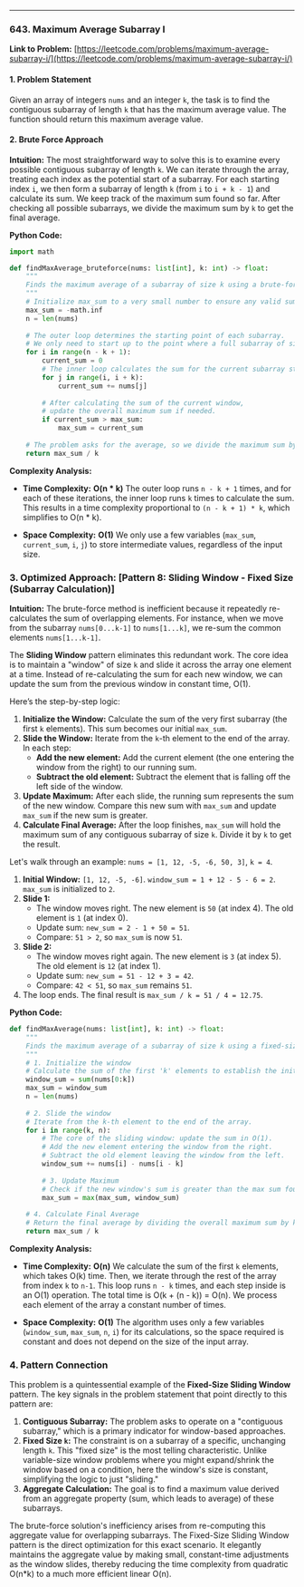 ---
### **643. Maximum Average Subarray I**
**Link to Problem:** [https://leetcode.com/problems/maximum-average-subarray-i/](https://leetcode.com/problems/maximum-average-subarray-i/)

#### **1. Problem Statement**
Given an array of integers `nums` and an integer `k`, the task is to find the contiguous subarray of length `k` that has the maximum average value. The function should return this maximum average value.

#### **2. Brute Force Approach**
**Intuition:**
The most straightforward way to solve this is to examine every possible contiguous subarray of length `k`. We can iterate through the array, treating each index as the potential start of a subarray. For each starting index `i`, we then form a subarray of length `k` (from `i` to `i + k - 1`) and calculate its sum. We keep track of the maximum sum found so far. After checking all possible subarrays, we divide the maximum sum by `k` to get the final average.

**Python Code:**
```python
import math

def findMaxAverage_bruteforce(nums: list[int], k: int) -> float:
    """
    Finds the maximum average of a subarray of size k using a brute-force approach.
    """
    # Initialize max_sum to a very small number to ensure any valid sum will be larger.
    max_sum = -math.inf
    n = len(nums)
    
    # The outer loop determines the starting point of each subarray.
    # We only need to start up to the point where a full subarray of size k can be formed.
    for i in range(n - k + 1):
        current_sum = 0
        # The inner loop calculates the sum for the current subarray starting at i.
        for j in range(i, i + k):
            current_sum += nums[j]
        
        # After calculating the sum of the current window,
        # update the overall maximum sum if needed.
        if current_sum > max_sum:
            max_sum = current_sum
            
    # The problem asks for the average, so we divide the maximum sum by k.
    return max_sum / k

```
**Complexity Analysis:**

*   **Time Complexity:** **O(n * k)**
    The outer loop runs `n - k + 1` times, and for each of these iterations, the inner loop runs `k` times to calculate the sum. This results in a time complexity proportional to `(n - k + 1) * k`, which simplifies to O(n * k).

*   **Space Complexity:** **O(1)**
    We only use a few variables (`max_sum`, `current_sum`, `i`, `j`) to store intermediate values, regardless of the input size.

### **3. Optimized Approach: [Pattern 8: Sliding Window - Fixed Size (Subarray Calculation)]**
**Intuition:**
The brute-force method is inefficient because it repeatedly re-calculates the sum of overlapping elements. For instance, when we move from the subarray `nums[0...k-1]` to `nums[1...k]`, we re-sum the common elements `nums[1...k-1]`.

The **Sliding Window** pattern eliminates this redundant work. The core idea is to maintain a "window" of size `k` and slide it across the array one element at a time. Instead of re-calculating the sum for each new window, we can update the sum from the previous window in constant time, O(1).

Here’s the step-by-step logic:
1.  **Initialize the Window:** Calculate the sum of the very first subarray (the first `k` elements). This sum becomes our initial `max_sum`.
2.  **Slide the Window:** Iterate from the `k`-th element to the end of the array. In each step:
    *   **Add the new element:** Add the current element (the one entering the window from the right) to our running sum.
    *   **Subtract the old element:** Subtract the element that is falling off the left side of the window.
3.  **Update Maximum:** After each slide, the running sum represents the sum of the new window. Compare this new sum with `max_sum` and update `max_sum` if the new sum is greater.
4.  **Calculate Final Average:** After the loop finishes, `max_sum` will hold the maximum sum of any contiguous subarray of size `k`. Divide it by `k` to get the result.

Let's walk through an example: `nums = [1, 12, -5, -6, 50, 3]`, `k = 4`.

1.  **Initial Window:** `[1, 12, -5, -6]`. `window_sum = 1 + 12 - 5 - 6 = 2`. `max_sum` is initialized to `2`.
2.  **Slide 1:**
    *   The window moves right. The new element is `50` (at index 4). The old element is `1` (at index 0).
    *   Update sum: `new_sum = 2 - 1 + 50 = 51`.
    *   Compare: `51 > 2`, so `max_sum` is now `51`.
3.  **Slide 2:**
    *   The window moves right again. The new element is `3` (at index 5). The old element is `12` (at index 1).
    *   Update sum: `new_sum = 51 - 12 + 3 = 42`.
    *   Compare: `42 < 51`, so `max_sum` remains `51`.
4.  The loop ends. The final result is `max_sum / k = 51 / 4 = 12.75`.

**Python Code:**
```python
def findMaxAverage(nums: list[int], k: int) -> float:
    """
    Finds the maximum average of a subarray of size k using a fixed-size sliding window.
    """
    # 1. Initialize the window
    # Calculate the sum of the first 'k' elements to establish the initial window.
    window_sum = sum(nums[0:k])
    max_sum = window_sum
    n = len(nums)
    
    # 2. Slide the window
    # Iterate from the k-th element to the end of the array.
    for i in range(k, n):
        # The core of the sliding window: update the sum in O(1).
        # Add the new element entering the window from the right.
        # Subtract the old element leaving the window from the left.
        window_sum += nums[i] - nums[i - k]
        
        # 3. Update Maximum
        # Check if the new window's sum is greater than the max sum found so far.
        max_sum = max(max_sum, window_sum)
            
    # 4. Calculate Final Average
    # Return the final average by dividing the overall maximum sum by k.
    return max_sum / k
```
**Complexity Analysis:**

*   **Time Complexity:** **O(n)**
    We calculate the sum of the first `k` elements, which takes O(k) time. Then, we iterate through the rest of the array from index `k` to `n-1`. This loop runs `n - k` times, and each step inside is an O(1) operation. The total time is O(k + (n - k)) = O(n). We process each element of the array a constant number of times.

*   **Space Complexity:** **O(1)**
    The algorithm uses only a few variables (`window_sum`, `max_sum`, `n`, `i`) for its calculations, so the space required is constant and does not depend on the size of the input array.

### **4. Pattern Connection**
This problem is a quintessential example of the **Fixed-Size Sliding Window** pattern. The key signals in the problem statement that point directly to this pattern are:

1.  **Contiguous Subarray:** The problem asks to operate on a "contiguous subarray," which is a primary indicator for window-based approaches.
2.  **Fixed Size `k`:** The constraint is on a subarray of a specific, unchanging length `k`. This "fixed size" is the most telling characteristic. Unlike variable-size window problems where you might expand/shrink the window based on a condition, here the window's size is constant, simplifying the logic to just "sliding."
3.  **Aggregate Calculation:** The goal is to find a maximum value derived from an aggregate property (sum, which leads to average) of these subarrays.

The brute-force solution's inefficiency arises from re-computing this aggregate value for overlapping subarrays. The Fixed-Size Sliding Window pattern is the direct optimization for this exact scenario. It elegantly maintains the aggregate value by making small, constant-time adjustments as the window slides, thereby reducing the time complexity from quadratic O(n*k) to a much more efficient linear O(n).